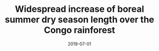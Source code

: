 ---
title: "Widespread increase of boreal summer dry season length over the Congo rainforest"
collection: publications
category: journal        # <= use 'journal' for journals
permalink: /publication/2019-07-01-NCC-YJ
date: 2019-07-01
venue: "Nature Climate Change"
authors: "Jiang, Y., Zhou, L.*, Tucker, C. J., Raghavendra, A., Hua, W., Liu, Y. Y., and Joiner, J."
paperurl: "https://www.nature.com/articles/s41558-019-0512-y"
doi: "10.1038/s41558-019-0512-y"
excerpt: "We quantified changes in the summer dry season over the Congo Basin."
citation: "Jiang, Y., Zhou, L.*, Tucker, C. J., Raghavendra, A., Hua, W., Liu, Y. Y., and Joiner, J. (2019). Widespread increase of boreal summer dry season length over the Congo rainforest. Nature Climate Change, 9(8), 617-622."
---